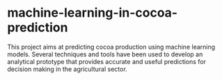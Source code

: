 # machine-learning-in-cocoa-prediction
This project aims at predicting cocoa production using machine learning models. Several techniques and tools have been used to develop an analytical prototype that provides accurate and useful predictions for decision making in the agricultural sector.
